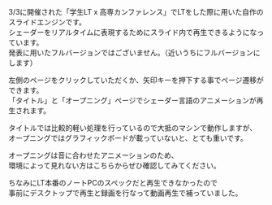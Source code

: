 3/3に開催された「学生LT x 高専カンファレンス」でLTをした際に用いた自作のスライドエンジンです。  
シェーダーをリアルタイムに表現するためにスライド内で再生できるようになっています。  
発表に用いたフルバージョンではございません。（近いうちにフルバージョンにします）  

左側のページをクリックしていただくか、矢印キーを押下する事でページ遷移ができます。  
「タイトル」と「オープニング」ページでシェーダー言語のアニメーションが再生されます。

タイトルでは比較的軽い処理を行っているので大抵のマシンで動作しますが、  
オープニングではグラフィックボードが載っていないと、とても重いです。  

オープニングは音に合わせたアニメーションのため、  
環境によって見れない方はこちらからぜひ確認してみてください。  

ちなみにLT本番のノートPCのスペックだと再生できなかったので  
事前にデスクトップで再生と録画を行なって動画再生で補っていました。  

